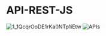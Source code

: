 # API-REST-JS
![1_1QcqrOoDE1rKa0NTp1iEtw](https://github.com/mara-crypto/API-REST-JS/assets/79428125/28431402-d388-4d91-84ff-4754e7765045)
![APIs](https://github.com/mara-crypto/API-REST-JS/assets/79428125/87055814-f518-40ff-b9ad-eb9c613013cf)
